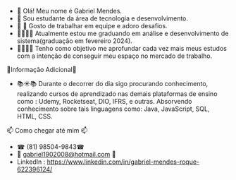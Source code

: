- 👋 Olá! Meu nome é Gabriel Mendes. 
-  🤩 Sou estudante da área de tecnologia e desenvolvimento. 
-  👥 🧠 Gosto de trabalhar em equipe e adoro desafios.
-  👨‍🎓👨‍💻 Atualmente estou me graduando em análise e desenvolvimento de sistema(graduação em fevereiro 2024).
-  🧑‍💻✅🤝 Tenho como objetivo me aprofundar cada vez mais meus estudos com a intenção de conseguir meu espaço no mercado de trabalho.

📍Informação Adicional📍
-  📚☀📚  Durante o decorrer do dia sigo procurando conhecimento, realizando cursos de aprendizado nas demais plataformas de ensino como : Udemy, Rocketseat, DIO, IFRS, e outras. Absorvendo conhecimento sobre tais linguagens como: Java, JavaScript, SQL, HTML, CSS. 

📫 Como chegar até mim 📫
- ☎ (81) 98504-9843☎ 
- 📨 gabriel1902008@hotmail.com 📨
- LinkedIn : https://www.linkedin.com/in/gabriel-mendes-roque-622396124/

<!---
GabrielMendes16/GabrielMendes16 is a ✨ special ✨ repository because its `README.md` (this file) appears on your GitHub profile.
You can click the Preview link to take a look at your changes.
--->
